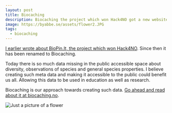 ```yaml
---
layout: post
title: Biocaching
description: Biocaching the project which won Hack4NO got a new website.
image: https://byabbe.se/assets/flower2.JPG
tags:
  - biocaching
---
```


[I earlier wrote about BioPin.It, the project which won Hack4NO](https://byabbe.se/2015/07/01/hack4no/). Since then it has been renamed to Biocaching.

Today there is so much data missing in the public accessible space about diversity, observations of species and general species properties. I believe creating such meta data and making it accessible to the public could benefit us all. Allowing this data to be used in education as well as research.

Biocaching is our approach towards creating such data. [Go ahead and read about it at biocaching.no](http://biocaching.no/).

![Just a picture of a flower](https://byabbe.se/assets/flower2.JPG)
